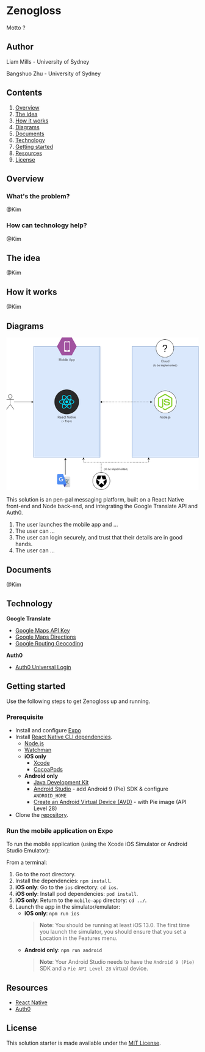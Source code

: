 # Zenogloss

Motto ?

## Author
Liam Mills - University of Sydney

Bangshuo Zhu - University of Sydney

## Contents

1. [Overview](#overview)
2. [The idea](#the-idea)
3. [How it works](#how-it-works)
4. [Diagrams](#diagrams)
5. [Documents](#documents)
6. [Technology](#technology)
7. [Getting started](#getting-started)
8. [Resources](#resources)
9. [License](#license)

## Overview

### What's the problem?

@Kim

### How can technology help?

@Kim

## The idea

@Kim

## How it works

@Kim

## Diagrams

![Zenogloss architecture diagram](/images/architecture-diagram.png)

This solution is an pen-pal messaging platform, built on a React Native front-end and Node back-end, and integrating the Google Translate API and Auth0.

1. The user launches the mobile app and ...
1. The user can ...
1. The user can login securely, and trust that their details are in good hands.
1. The user can ...

## Documents

@Kim

## Technology

**Google Translate**
- [Google Maps API Key](https://console.cloud.google.com/google/maps-apis/start)
- [Google Maps Directions](https://developer.here.com/products/maps)
- [Google Routing Geocoding](https://developer.here.com/products/routing)

**Auth0**
- [Auth0 Universal Login](https://auth0.com/universal-login/)

## Getting started

Use the following steps to get Zenogloss up and running.

### Prerequisite

- Install and configure [Expo](https://docs.expo.io/get-started/installation/)
- Install [React Native CLI dependencies](https://reactnative.dev/docs/getting-started.html).
    - [Node.js](https://nodejs.org/en/)
    - [Watchman](https://facebook.github.io/watchman/docs/install)
    - **iOS only**
        - [Xcode](https://itunes.apple.com/us/app/xcode/id497799835?mt=12)
        - [CocoaPods](https://guides.cocoapods.org/using/getting-started.html)
    - **Android only**
        - [Java Development Kit](https://www.oracle.com/java/technologies/javase-jdk8-downloads.html)
        - [Android Studio](https://developer.android.com/studio/index.html) - add Android 9 (Pie) SDK & configure `ANDROID_HOME`
        - [Create an Android Virtual Device (AVD)](https://developer.android.com/studio/run/managing-avds.html) - with Pie image (API Level 28)
- Clone the [repository](https://github.com/Call-for-Code/Solution-Starter-Kit-Disasters-2020).

### Run the mobile application on Expo

To run the mobile application (using the Xcode iOS Simulator or Android Studio Emulator):

From a terminal:
1. Go to the root directory.
1. Install the dependencies: `npm install`.
1. **iOS only**: Go to the `ios` directory: `cd ios`.
1. **iOS only**: Install pod dependencies: `pod install`.
1. **iOS only**: Return to the `mobile-app` directory: `cd ../`.
1. Launch the app in the simulator/emulator:
    - **iOS only**: `npm run ios`
        > **Note**: You should be running at least iOS 13.0. The first time you launch the simulator, you should ensure that you set a Location in the Features menu.
    - **Android only**: `npm run android`
        > **Note**: Your Android Studio needs to have the `Android 9 (Pie)` SDK and a `Pie API Level 28` virtual device.

## Resources

- [React Native](https://reactnative.dev/)
- [Auth0](https://auth0.com/)

## License

This solution starter is made available under the [MIT License](LICENSE).
